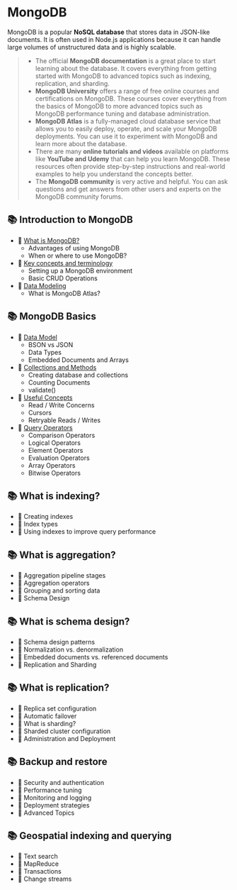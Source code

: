 # MongoDB

MongoDB is a popular **NoSQL database** that stores data in JSON-like documents. It is often used in Node.js applications because it can handle large volumes of unstructured data and is highly scalable.

> * The official **MongoDB documentation** is a great place to start learning about the database. It covers everything from getting started with MongoDB to advanced topics such as indexing, replication, and sharding.
> * **MongoDB University** offers a range of free online courses and certifications on MongoDB. These courses cover everything from the basics of MongoDB to more advanced topics such as MongoDB performance tuning and database administration.
> * **MongoDB Atlas** is a fully-managed cloud database service that allows you to easily deploy, operate, and scale your MongoDB deployments. You can use it to experiment with MongoDB and learn more about the database.
> * There are many **online tutorials and videos** available on platforms like **YouTube and Udemy** that can help you learn MongoDB. These resources often provide step-by-step instructions and real-world examples to help you understand the concepts better.
> * The **MongoDB community** is very active and helpful. You can ask questions and get answers from other users and experts on the MongoDB community forums.

## 📚 Introduction to MongoDB
* 📖 [What is MongoDB?](https://github.com/SKindij/Database-Handbook/tree/main/MongoDB/INTRO#basics)
  + Advantages of using MongoDB
  + When or where to use MongoDB?
* 📖 [Key concepts and terminology](https://github.com/SKindij/Database-Handbook/tree/main/MongoDB/INTRO#terminology)
  + Setting up a MongoDB environment
  + Basic CRUD Operations
* 📖 [Data Modeling](https://github.com/SKindij/Database-Handbook/tree/main/MongoDB/INTRO#modeling)
  + What is MongoDB Atlas?

## 📚 MongoDB Basics
* 📖 [Data Model](https://github.com/SKindij/Database-Handbook/tree/main/MongoDB/BASICS#basics)
  + BSON vs JSON
  + Data Types
  + Embedded Documents and Arrays
* 📖 [Collections and Methods](https://github.com/SKindij/Database-Handbook/tree/main/MongoDB/BASICS#colometh)
  + Creating database and collections
  + Counting Documents
  + validate()
* 📖 [Useful Concepts](https://github.com/SKindij/Database-Handbook/tree/main/MongoDB/BASICS#concepts)
  + Read / Write Concerns
  + Cursors
  + Retryable Reads / Writes
* 📖 [Query Operators](https://github.com/SKindij/Database-Handbook/tree/main/MongoDB/BASICS#operators)
  + Comparison Operators
  + Logical Operators
  + Element Operators
  + Evaluation Operators
  + Array Operators
  + Bitwise Operators


## 📚 What is indexing?
* 📖 Creating indexes
* 📖 Index types
* 📖 Using indexes to improve query performance


## 📚 What is aggregation?
* 📖 Aggregation pipeline stages
* 📖 Aggregation operators
* 📖 Grouping and sorting data
* 📖 Schema Design

## 📚 What is schema design?
* 📖 Schema design patterns
* 📖 Normalization vs. denormalization
* 📖 Embedded documents vs. referenced documents
* 📖 Replication and Sharding

## 📚 What is replication?
* 📖 Replica set configuration
* 📖 Automatic failover
* 📖 What is sharding?
* 📖 Sharded cluster configuration
* 📖 Administration and Deployment

## 📚 Backup and restore
* 📖 Security and authentication
* 📖 Performance tuning
* 📖 Monitoring and logging
* 📖 Deployment strategies
* 📖 Advanced Topics

## 📚 Geospatial indexing and querying
* 📖 Text search
* 📖 MapReduce
* 📖 Transactions
* 📖 Change streams


